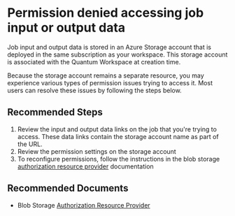 <properties
  pagetitle="Permission denied accessing job input or output data"
  service=""
  resource=""
  ms.author="dasto"
  selfhelptype="Generic"
  supporttopicids="32740185"
  productpesids="17040"
  cloudEnvironments="public, fairfax, usnat, ussec"
  articleid="fb537b37-04bb-4743-ba94-fcb198ae57dd"
  ownershipid="Azure_Quantum" />
# Permission denied accessing job input or output data

Job input and output data is stored in an Azure Storage account that is deployed in the same subscription as your workspace. This storage account is associated with the Quantum Workspace at creation time.

Because the storage account remains a separate resource, you may experience various types of permission issues trying to access it. Most users can resolve these issues by following the steps below.

## **Recommended Steps**

1. Review the input and output data links on the job that you're trying to access. These data links contain the storage account name as part of the URL.
2. Review the permission settings on the storage account
3. To reconfigure permissions, follow the instructions in the blob storage [authorization resource provider](https://docs.microsoft.com/azure/storage/common/authorization-resource-provider?#assign-management-permissions-with-azure-role-based-access-control-azure-rbac) documentation

## **Recommended Documents**

* Blob Storage [Authorization Resource Provider](https://docs.microsoft.com/azure/storage/common/authorization-resource-provider?#assign-management-permissions-with-azure-role-based-access-control-azure-rbac)